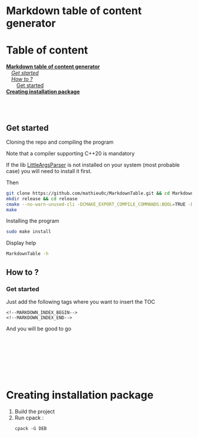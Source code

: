 # Markdown table of content generator

<!--MARKDOWN_INDEX_BEGIN--># Table of content

**[Markdown table of content generator](#markdown-table-of-content-generator)**<br/>
&emsp;*[Get started](#get-started)*<br/>
&emsp;*[How to ?](#how-to-)*<br/>
&emsp;&emsp;[Get started](#get-started-1)<br/>
**[Creating installation package](#creating-installation-package)**<br/>
<!--MARKDOWN_INDEX_END-->

<br/><br/>
## Get started

Cloning the repo and compiling the program

Note that a compiler supporting C++20 is mandatory


If the lib [LittleArgsParser](https://github.com/mathieu0c/LittleArgsParser) is not installed on your system (most probable case) you will need to install it first.


Then
```bash
git clone https://github.com/mathieu0c/MarkdownTable.git && cd MarkdownTable
mkdir release && cd release
cmake --no-warn-unused-cli -DCMAKE_EXPORT_COMPILE_COMMANDS:BOOL=TRUE -DCMAKE_BUILD_TYPE:STRING=Release ..
make
```

Installing the program
```bash
sudo make install
```

Display help
```bash
MarkdownTable -h
```

## How to ?

### Get started

Just add the following tags where you want to insert the TOC

```
<!--MARKDOWN_INDEX_BEGIN-->
<!--MARKDOWN_INDEX_END-->
```

And you will be good to go

<br/><br/><br/><br/><br/><br/>

# Creating installation package

1. Build the project
1. Run cpack :
    ```
    cpack -G DEB
    ```